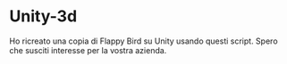 # Unity-3d
Ho ricreato una copia di Flappy Bird su Unity usando questi script.
Spero che susciti interesse per la vostra azienda.
